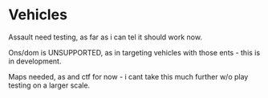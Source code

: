 Vehicles
========

Assault need testing, as far as i can tel it should work now.

Ons/dom is UNSUPPORTED, as in targeting vehicles with those ents - this is in development.

Maps needed, as and ctf for now - i cant take this much further w/o play testing on a larger scale.
